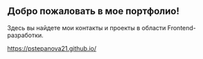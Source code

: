## Добро пожаловать в мое портфолио! 

Здесь вы найдете мои контакты и проекты в области Frontend-разработки.

https://pstepanova21.github.io/
